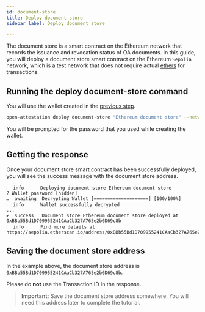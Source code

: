 ```yaml
---
id: document-store
title: Deploy document store
sidebar_label: Deploy document store

---
```


The document store is a smart contract on the Ethereum network that records the issuance and revocation status of OA documents. In this guide, you will deploy a document store smart contract on the Ethereum `Sepolia` network, which is a test network that does not require actual [ethers](/docs/glossary-section/glossary#ether) for transactions.

## Running the deploy document-store command
You will use the wallet created in the [previous step](/docs/ethereum-section/wallet).

```bash
open-attestation deploy document-store "Ethereum document store" --network sepolia --encrypted-wallet-path wallet.json
```

You will be prompted for the password that you used while creating the wallet. 

## Getting the response
Once your document store smart contract has been successfully deployed, you will see the success message with the document store address.

```text
ℹ  info      Deploying document store Ethereum document store
? Wallet password [hidden]
…  awaiting  Decrypting Wallet [====================] [100/100%]
ℹ  info      Wallet successfully decrypted
...
✔  success   Document store Ethereum document store deployed at 0xBBb55Bd1D709955241CAaCb327A765e2b6D69c8b
ℹ  info      Find more details at https://sepolia.etherscan.io/address/0xBBb55Bd1D709955241CAaCb327A765e2b6D69c8b
```

## Saving the document store address
In the example above, the document store address is `0xBBb55Bd1D709955241CAaCb327A765e2b6D69c8b`.

Please do **not** use the Transaction ID in the response.

> **Important:** Save the document store address somewhere. You will need this address later to complete the tutorial.